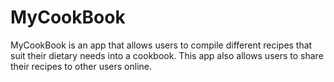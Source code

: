 # MyCookBook
MyCookBook is an app that allows users to compile different recipes that suit their dietary needs into a cookbook. This app also allows users to share their recipes to other users online.
